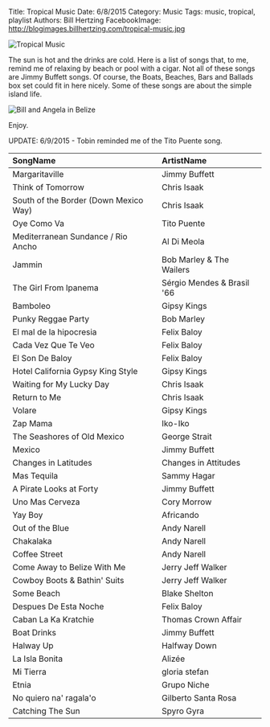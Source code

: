 Title: Tropical Music
Date: 6/8/2015 
Category: Music
Tags: music, tropical, playlist
Authors: Bill Hertzing
FacebookImage: http://blogimages.billhertzing.com/tropical-music.jpg

![Tropical Music](http://blogimages.billhertzing.com/tropical-music.jpg)

The sun is hot and the drinks are cold.  Here is a list of songs that, to me, remind me of relaxing by beach or pool with a cigar. Not all of these songs are Jimmy Buffett songs.  Of course, the Boats, Beaches, Bars and Ballads box set could fit in here nicely. Some of these songs are about the simple island life.

![Bill and Angela in Belize](http://blogimages.billhertzing.com/bill-angela-belize.jpg)

Enjoy.

UPDATE: 6/9/2015 - Tobin reminded me of the Tito Puente song.  



| SongName                                                               | ArtistName                           |
| :--------------------------------------------------------------------- | :----------------------------------- |
| Margaritaville                                                         | Jimmy Buffett                        |
| Think of Tomorrow                                                      | Chris Isaak                          |
| South of the Border (Down Mexico Way)                                  | Chris Isaak                          |
| Oye Como Va                                                            | Tito Puente                          |
| Mediterranean Sundance / Rio Ancho                                     | Al Di Meola                          |
| Jammin                                                                 | Bob Marley & The Wailers             |
| The Girl From Ipanema                                                  | Sérgio Mendes & Brasil '66           |
| Bamboleo                                                               | Gipsy Kings                          |
| Punky Reggae Party                                                     | Bob Marley                           |
| El mal de la hipocresia                                                | Felix Baloy                          |
| Cada Vez Que Te Veo                                                    | Felix Baloy                          |
| El Son De Baloy                                                        | Felix Baloy                          |
| Hotel California Gypsy King Style                                      | Gipsy Kings                          |
| Waiting for My Lucky Day                                               | Chris Isaak                          |
| Return to Me                                                           | Chris Isaak                          |
| Volare                                                                 | Gipsy Kings                          |
| Zap Mama                                                               | Iko-Iko                              |
| The Seashores of Old Mexico                                            | George Strait                        |
| Mexico                                                                 | Jimmy Buffett                        |
| Changes in Latitudes                                                   | Changes in Attitudes                 |
| Mas Tequila                                                            | Sammy Hagar                          |
| A Pirate Looks at Forty                                                | Jimmy Buffett                        |
| Uno Mas Cerveza                                                        | Cory Morrow                          |
| Yay Boy                                                                | Africando                            |
| Out of the Blue                                                        | Andy Narell                          |
| Chakalaka                                                              | Andy Narell                          |
| Coffee Street                                                          | Andy Narell                          |
| Come Away to Belize With Me                                            | Jerry Jeff Walker                    |
| Cowboy Boots & Bathin' Suits                                           | Jerry Jeff Walker                    |
| Some Beach                                                             | Blake Shelton                        |
| Despues De Esta Noche                                                  | Felix Baloy                          |
| Caban La Ka Kratchie                                                   | Thomas Crown Affair                  |
| Boat Drinks                                                            | Jimmy Buffett                        |
| Halway Up                                                              | Halfway Down                         |
| La Isla Bonita                                                         | Alizée                               |
| Mi Tierra                                                              | gloria stefan                        |
| Etnia                                                                  | Grupo Niche                          |
| No quiero na' ragala'o                                                 | Gilberto Santa Rosa                  |
| Catching The Sun                                                       | Spyro Gyra                           |




